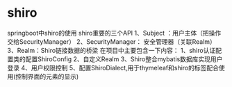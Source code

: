 # shiro

springboot中shiro的使用
shiro重要的三个API
  1、Subject ：用户主体（把操作交给SecurityManager）
  2、SecurityManager： 安全管理器（关联Realm）
  3、Realm：Shiro链接数据的桥梁
在项目中主要包含一下内容：
  1、shiro认证配置类的配置ShiroConfig
  2、自定义Realm
  3、Shiro整合mybatis数据库实现用户登录
  4、用户权限控制
  5、配置ShiroDialect,用于thymeleaf和shiro的标签配合使用(控制界面的元素的显示)

